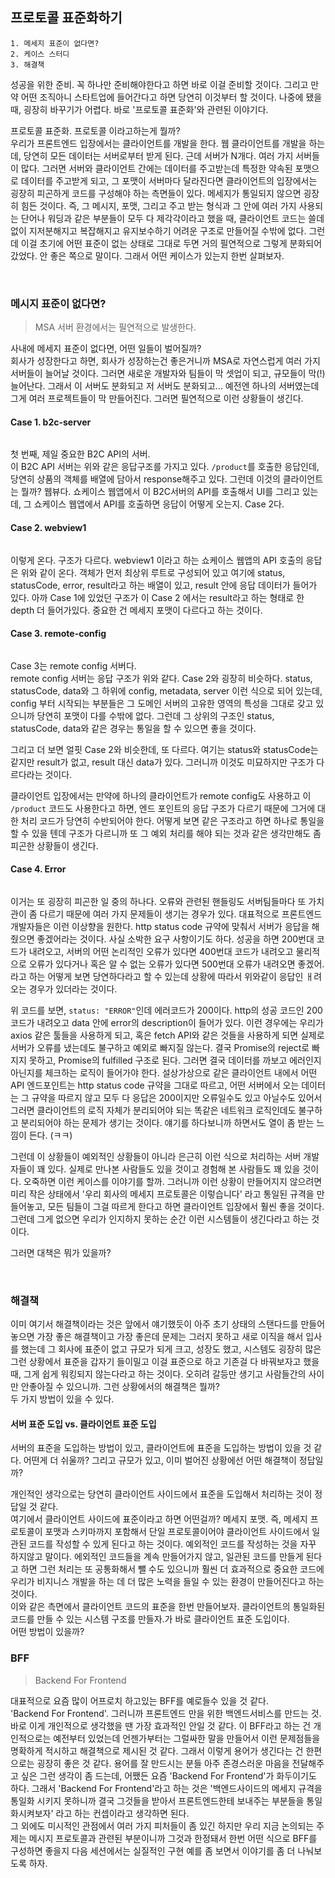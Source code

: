 ## 프로토콜 표준화하기

```
1. 메세지 표준이 없다면?
2. 케이스 스터디
3. 해결책
```

성공을 위한 준비. 꼭 하나만 준비해야한다고 하면 바로 이걸 준비할 것이다. 그리고 만약 어떤 조직아니 스타트업에 들어간다고 하면 당연히 이것부터 할 것이다. 나중에 됐을 때, 굉장히 바꾸기가 어렵다. 바로 '프로토콜 표준화'와 관련된 이야기다.<br />

프로토콜 표준화. 프로토콜 이라고하는게 뭘까?<br />
우리가 프론트엔드 입장에서는 클라이언트를 개발을 한다. 웹 클라이언트를 개발을 하는데, 당연히 모든 데이터는 서버로부터 받게 된다. 근데 서버가 N개다. 여러 가지 서버들이 많다. 그러면 서버와 클라이언트 간에는 데이터를 주고받는데 특정한 약속된 포맷으로 데이터를 주고받게 되고, 그 포맷이 서버마다 달라진다면 클라이언트의 입장에서는 굉장히 피곤하게 코드를 구성해야 하는 측면들이 있다. 메세지가 통일되지 않으면 굉장히 힘든 것이다. 즉, 그 메시지, 포맷, 그리고 주고 받는 형식과 그 안에 여러 가지 사용되는 단어나 워딩과 같은 부분들이 모두 다 제각각이라고 했을 때, 클라이언트 코드는 쓸데없이 지저분해지고 복잡해지고 유지보수하기 어려운 구조로 만들어질 수밖에 없다. 그런데 이걸 초기에 어떤 표준이 없는 상태로 그대로 두면 거의 필연적으로 그렇게 분화되어 갔었다. 안 좋은 쪽으로 말이다. 그래서 어떤 케이스가 있는지 한번 살펴보자.<br />

<br />

### 메시지 표준이 없다면?

> MSA 서버 환경에서는 필연적으로 발생한다.

사내에 메세지 표준이 없다면, 어떤 일들이 벌어질까?<br />
회사가 성장한다고 하면, 회사가 성장하는건 좋은거니까 MSA로 자연스럽게 여러 가지 서버들이 늘어날 것이다. 그러면 새로운 개발자와 팀들이 막 셋업이 되고, 규모들이 막(!) 늘어난다. 그래서 이 서버도 분화되고 저 서버도 분화되고... 예전엔 하나의 서버였는데 그게 여러 프로젝트들이 막 만들어진다. 그러면 필연적으로 이런 상황들이 생긴다.<br />

#### Case 1. b2c-server

![]()<br />

첫 번째, 제일 중요한 B2C API의 서버.<br />
이 B2C API 서버는 위와 같은 응답구조를 가지고 있다. `/product`를 호출한 응답인데, 당연히 상품의 객체를 배열에 담아서 response해주고 있다. 그런데 이것의 클라이언트는 뭘까? 웹뷰다. 쇼케이스 웹앱에서 이 B2C서버의 API를 호출해서 UI를 그리고 있는데, 그 쇼케이스 웹앱에서 API를 호출하면 응답이 어떻게 오는지. Case 2다.

#### Case 2. webview1

![]()<br />

이렇게 온다. 구조가 다르다. webview1 이라고 하는 쇼케이스 웹앱의 API 호출의 응답은 위와 같이 온다. 객체가 먼저 최상위 루트로 구성되어 있고 여기에 status, statusCode, error, result라고 하는 배열이 있고, result 안에 응답 데이터가 들어가 있다. 아까 Case 1에 있었던 구조가 이 Case 2 에서는 result라고 하는 형태로 한 depth 더 들어가있다. 중요한 건 메세지 포맷이 다르다고 하는 것이다.

#### Case 3. remote-config

![]()<br />

Case 3는 remote config 서버다.<br />
remote config 서버는 응답 구조가 위와 같다. Case 2와 굉장히 비슷하다. status, statusCode, data와 그 하위에 config, metadata, server 이런 식으로 되어 있는데, config 부터 시작되는 부분들은 그 도메인 서버의 고유한 영역의 특성을 그대로 갖고 있으니까 당연히 포맷이 다를 수밖에 없다. 그런데 그 상위의 구조인 status, statusCode, data와 같은 경우는 통일을 할 수 있으면 좋을 것이다.<br />

그리고 더 보면 얼핏 Case 2와 비슷한데, 또 다르다. 여기는 status와 statusCode는 같지만 result가 없고, result 대신 data가 있다. 그러니까 이것도 미묘하지만 구조가 다르다라는 것이다.<br />

클라이언트 입장에서는 만약에 하나의 클라이언트가 remote config도 사용하고 이 `/product` 코드도 사용한다고 하면, 엔드 포인트의 응답 구조가 다르기 때문에 그거에 대한 처리 코드가 당연히 수반되어야 한다. 어떻게 보면 같은 구조라고 하면 하나로 통일을 할 수 있을 텐데 구조가 다르니까 또 그 예외 처리를 해야 되는 것과 같은 생각만해도 좀 피곤한 상황들이 생긴다.

#### Case 4. Error

![]()

이거는 또 굉장히 피곤한 일 중의 하나다. 오류와 관련된 핸들링도 서버팀들마다 또 가치관이 좀 다르기 때문에 여러 가지 문제들이 생기는 경우가 있다. 대표적으로 프론트엔드 개발자들은 이런 이상향을 원한다. http status code 규약에 맞춰서 서버가 응답을 해줬으면 좋겠어라는 것이다. 사실 소박한 요구 사항이기도 하다. 성공을 하면 200번대 코드가 내려오고, 서버의 어떤 논리적인 오류가 있다면 400번대 코드가 내려오고 물리적으로 오류가 있다거나 혹은 알 수 없는 오류가 있다면 500번대 오류가 내려오면 좋겠어. 라고 하는 어떻게 보면 당연하다라고 할 수 있는데 상황에 따라서 위와같이 응답인 ㅐ려오는 경우가 있더라는 것이다.<br />

위 코드를 보면, `status: "ERROR"`인데 에러코드가 200이다. http의 성공 코드인 200코드가 내려오고 data 안에 error의 description이 들어가 있다. 이런 경우에는 우리가 axios 같은 툴들을 사용하게 되고, 혹은 fetch API와 같은 것들을 사용하게 되면 실제로 서버가 오류를 냈는데도 불구하고 예외로 빠지질 않는다. 결국 Promise의 reject로 빠지지 못하고, Promise의 fulfilled 구조로 된다. 그러면 결국 데이터를 까보고 에러인지 아닌지를 체크하는 로직이 들어가야 한다. 설상가상으로 같은 클라이언트 내에서 어떤 API 엔드포인트는 http status code 규약을 그대로 따르고, 어떤 서버에서 오는 데이터는 그 규약을 따르지 않고 모두 다 응답은 200이지만 오류일수도 있고 아닐수도 있어서 그러면 클라이언트의 로직 자체가 분리되어야 되는 똑같은 네트워크 로직인데도 불구하고 분리되어야 하는 문제가 생기는 것이다. 얘기를 하다보니까 하면서도 열이 좀 받는 느낌이 든다. (ㅋㅋ)<br />

그런데 이 상황들이 예외적인 상황들이 아니라 은근히 이런 식으로 처리하는 서버 개발자들이 꽤 있다. 실제로 만나본 사람들도 있을 것이고 경험해 본 사람들도 꽤 있을 것이다. 오죽하면 이런 케이스를 이야기를 할까. 그러니까 이런 상황이 만들어지지 않으려면 미리 작은 상태에서 '우리 회사의 메세지 프로토콜은 이렇습니다' 라고 통일된 규격을 만들어놓고, 모든 팀들이 그걸 따르게 한다고 하면 클라이언트 입장에서 훨씬 좋을 것이다. 그런데 그게 없으면 우리가 인지하지 못하는 순간 이런 시스템들이 생긴다라고 하는 것이다.<br />

그러면 대책은 뭐가 있을까?

<br />

### 해결책

이미 여기서 해결책이라는 것은 앞에서 얘기했듯이 아주 초기 상태의 스탠다드를 만들어 놓으면 가장 좋은 해결책이고 가장 좋은데 문제는 그러지
못하고 새로 이직을 해서 입사를 했는데 그 회사에 표준이 없고 규모가 되게 크고, 성장도 했고, 시스템도 굉장히 많은 그런 상황에서 표준을 갑자기 들이밀고 이걸 표준으로 하고 기존걸 다 바꿔보자고 했을 때, 그게 쉽게 워킹되지 않는다라고 하는 것이다. 오히려 갈등만 생기고 사람들간의 사이만 안좋아질 수 있으니까. 그런 상황에서의 해결책은 뭘까?<br />
두 가지 방법이 있을 수 있다.

#### 서버 표준 도입 vs. 클라이언트 표준 도입

서버의 표준을 도입하는 방법이 있고, 클라이언트에 표준을 도입하는 방법이 있을 것 같다. 어떤게 더 쉬울까? 그리고 규모가 있고, 이미 벌어진 상황에선 어떤 해결책이 정답일까?<br />

개인적인 생각으로는 당연히 클라이언트 사이드에서 표준을 도입해서 처리하는 것이 정답일 것 같다.<br />
여기에서 클라이언트 사이드에 표준이라고 하면 어떤걸까? 메세지 포맷. 즉, 메세지 프로토콜이 포맷과 스키마까지 포함해서 단일 프로토콜이어야 클라이언트 사이드에서 일관된 코드를 작성할 수 있게 된다고 하는 것이다. 예외적인 코드를 작성하는 것을 자꾸 하지않고 말이다. 에외적인 코드들을 계속 만들어가지 않고, 일관된 코드를 만들게 된다고 하면 그런 처리는 또 공통화해서 뺄 수도 있으니까 훨씬 더 효과적으로 중요한 코드에 우리가 비지니스 개발을 하는 데 더 많은 노력을 들일 수 있는 환경이 만들어진다고 하는 것이다.<br />
이와 같은 측면에서 클라이언트 코드의 표준을 한번 만들어보자. 클라이언트의
통일화된 코드를 만들 수 있는 시스템 구조를 만들자.가 바로 클라이언트 표준 도입이다.<br />
어떤 방법이 있을까?<br />

### BFF

> Backend For Frontend

대표적으로 요즘 많이 어프로치 하고있는 BFF를 예로들수 있을 것 같다.<br />
'Backend For Frontend'. 그러니까 프론트엔드 만을 위한 백엔드서비스를 만드는 것. 바로 이게 개인적으로 생각했을 땐 가장 효과적인 안일 것 같다. 이 BFF라고 하는 건 개인적으로는 예전부터 있었는데 언젠가부터는 그럴싸한 말을 만들어서 이런 문제점들을 명확하게 적시하고 해결책으로 제시된 것 같다. 그래서 이렇게 용어가 생긴다는 건 한편으로는 굉장히 좋은 것 같다. 용어를 잘 만드시는 분들 아주 존경스러운 마음을 전달해주고 싶은 그런 생각이 좀 드는데, 어쨌든 요즘 'Backend For Frontend'가 화두이기도 하다. 그래서 'Backend For Frontend'라고 하는 것은 '백엔드사이드의 메세지 규격을 통일화 시키지 못하니까 결국 그것들을 받아서 프론트엔드한테 보내주는 부분들을 통일화시켜보자' 라고 하는 컨셉이라고 생각하면 된다.<br /> 그 외에도 미시적인 관점에서 여러 가지 피처들이 좀 있긴 하지만 우리 지금 논의되는 주제는 메시지 프로토콜과 관련된 부분이니까 그것과 한정돼서 한번 어떤 식으로 BFF를 구성하면 좋을지 다음 세션에서는 실질적인 구현 예를 좀 보면서 이야기를 좀 더 나눠보도록 하자.
